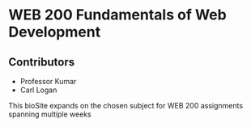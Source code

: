 # WEB 200 Fundamentals of Web Development #

## Contributors ##
* Professor Kumar
* Carl Logan

This bioSite expands on the chosen subject for WEB 200 assignments spanning multiple weeks

